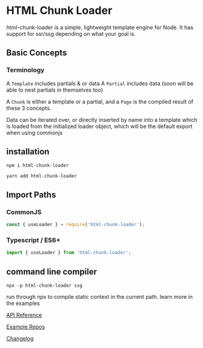 # HTML Chunk Loader

html-chunk-loader is a simple, lightweight template engine for Node. It has support for ssr/ssg depending on what your goal is.

## Basic Concepts

### Terminology

A ```Template``` includes partials & or data
A ```Partial``` includes data (soon will be able to nest partials in themselves too)

A ```Chunk``` is either a template or a partial, and a ```Page``` is the compiled result of these 3 concepts.

Data can be iterated over, or directly inserted by name into a template which is loaded from the initialized loader object, which will be the default export when using commonjs

## installation

```
npm i html-chunk-loader
```

```
yarn add html-chunk-loader
```

## Import Paths

### CommonJS

```js
const { useLoader } = require('html-chunk-loader');
```

### Typescript / ES6+

```ts
import { useLoader } from 'html-chunk-loader';
```

## command line compiler
```
npx -p html-chunk-loader ssg
```

run through npx to compile static context in the current path. learn more in the examples

[API Reference](https://htmlc.abschill.com/)

[Example Repos](https://github.com/abschill/html-chunk-loader-examples)

[Changelog](https://github.com/abschill/html-chunk-loader/tree/master/changelog.md)
